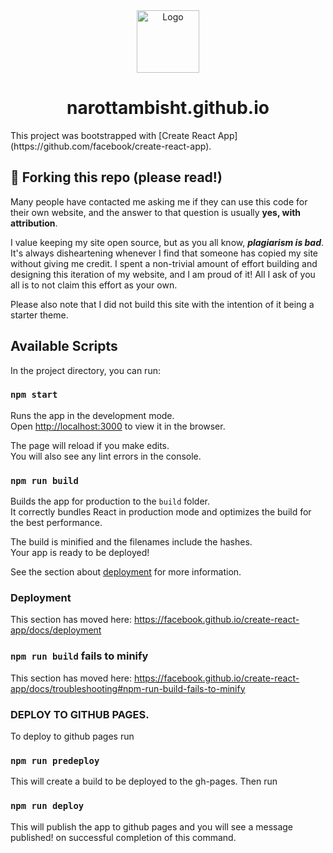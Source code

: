 <div align="center">
  <img alt="Logo" src="https://raw.githubusercontent.com/narottambisht/narottambisht.github.io/main/src/images/logo.png" width="100" />
</div>
<h1 align="center">
    narottambisht.github.io
</h1>
This project was bootstrapped with [Create React App](https://github.com/facebook/create-react-app).

## 🚨 Forking this repo (please read!)

Many people have contacted me asking me if they can use this code for their own website, and the answer to that question
is usually **yes, with attribution**.

I value keeping my site open source, but as you all know, _**plagiarism is bad**_. It's always disheartening whenever I
find that someone has copied my site without giving me credit. I spent a non-trivial amount of effort building and
designing this iteration of my website, and I am proud of it! All I ask of you all is to not claim this effort as your
own.

Please also note that I did not build this site with the intention of it being a starter theme.

## Available Scripts

In the project directory, you can run:

### `npm start`

Runs the app in the development mode.<br />
Open [http://localhost:3000](http://localhost:3000) to view it in the browser.

The page will reload if you make edits.<br />
You will also see any lint errors in the console.

### `npm run build`

Builds the app for production to the `build` folder.<br />
It correctly bundles React in production mode and optimizes the build for the best performance.

The build is minified and the filenames include the hashes.<br />
Your app is ready to be deployed!

See the section about [deployment](https://facebook.github.io/create-react-app/docs/deployment) for more information.

### Deployment

This section has moved here: https://facebook.github.io/create-react-app/docs/deployment

### `npm run build` fails to minify

This section has moved
here: https://facebook.github.io/create-react-app/docs/troubleshooting#npm-run-build-fails-to-minify

### DEPLOY TO GITHUB PAGES.

To deploy to github pages run

### `npm run predeploy`

This will create a build to be deployed to the gh-pages. Then run

### `npm run deploy`

This will publish the app to github pages and you will see a message published! on successful completion of this
command.
